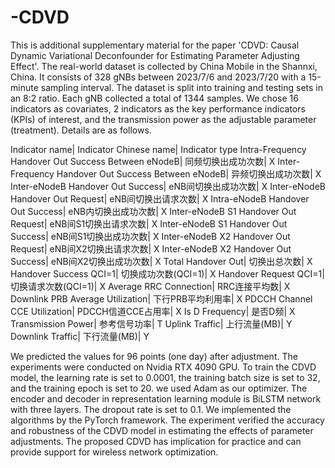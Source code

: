 # -CDVD
This is additional supplementary material for the paper 'CDVD: Causal Dynamic Variational Deconfounder for Estimating Parameter Adjusting Effect'.
The real-world dataset is collected by China Mobile in the Shannxi, China. It consists of 328 gNBs between 2023/7/6 and 2023/7/20 with a 15-minute sampling interval. The dataset is split into training and testing sets in an 8:2 ratio.
Each gNB collected a total of 1344 samples. We chose 16 indicators as covariates, 2 indicators as the key performance indicators (KPIs) of interest, and the transmission power as the adjustable parameter (treatment).
Details are as follows.

Indicator name| Indicator Chinese name| Indicator type
Intra-Frequency Handover Out Success Between eNodeB|	同频切换出成功次数|	X
Inter-Frequency Handover Out Success Between eNodeB|	异频切换出成功次数|	X
Inter-eNodeB Handover Out Success|	eNB间切换出成功次数|	X
Inter-eNodeB Handover Out Request|	eNB间切换出请求次数|	X
Intra-eNodeB Handover Out Success|	eNB内切换出成功次数|	X
Inter-eNodeB S1 Handover Out Request|	eNB间S1切换出请求次数|	X
Inter-eNodeB S1 Handover Out Success|	eNB间S1切换出成功次数|	X
Inter-eNodeB X2 Handover Out Request|	eNB间X2切换出请求次数|	X
Inter-eNodeB X2 Handover Out Success|	eNB间X2切换出成功次数|	X
Total Handover Out|	切换出总次数|	X
Handover Success QCI=1|	切换成功次数(QCI=1)|	X
Handover Request QCI=1|  切换请求次数(QCI=1)| X
Average RRC Connection|	RRC连接平均数|	X
Downlink PRB Average Utilization|	下行PRB平均利用率|	X
PDCCH Channel CCE Utilization|	PDCCH信道CCE占用率|	X
Is D Frequency|	是否D频| X
Transmission Power|	参考信号功率|	T
Uplink Traffic|	上行流量(MB)|	Y
Downlink Traffic|	下行流量(MB)|	Y

We predicted the values for 96 points (one day) after adjustment. The experiments were conducted on Nvidia RTX 4090 GPU. To train the CDVD model, the learning rate is set to 0.0001, the training batch size is set
to 32, and the training epoch is set to 20. we used Adam as our optimizer. The encoder and decoder in representation learning module is BiLSTM network with three layers. The dropout rate is set to 0.1. We implemented the algorithms by the PyTorch framework. 
The experiment verified the accuracy and robustness of the CDVD model in estimating the effects of parameter adjustments. The proposed CDVD has implication for practice and can provide support for wireless network optimization.
